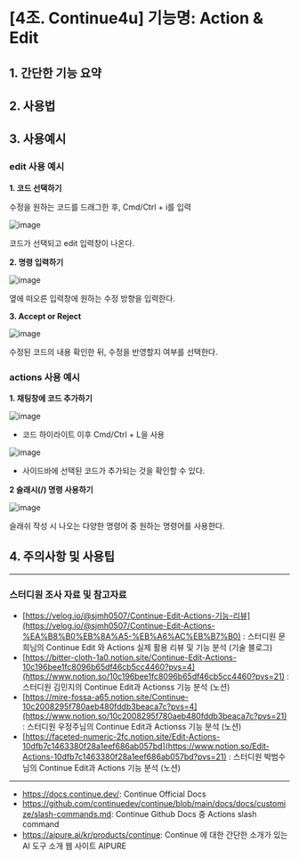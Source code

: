 # [4조. Continue4u] 기능명: **Action & Edit**

## 1. 간단한 기능 요약

## 2. 사용법

## 3. 사용예시

### edit 사용 예시

**1. 코드 선택하기**
    
수정을 원하는 코드를 드래그한 후, Cmd/Ctrl + i를 입력

![image](https://github.com/user-attachments/assets/d3043243-30e8-4cec-85c5-8183bca02201)

코드가 선택되고 edit 입력창이 나온다.
    
**2. 명령 입력하기**
    
![image](https://github.com/user-attachments/assets/5729a483-ace0-4a9d-8eed-660374984aae)

옆에 떠오른 입력창에 원하는 수정 방향을 입력한다.
    
**3. Accept or Reject**
    
![image](https://github.com/user-attachments/assets/e458cddf-86fd-4669-8d93-6d39c9990e30)

수정된 코드의 내용 확인한 뒤, 수정을 반영할지 여부를 선택한다.

### actions 사용 예시

**1. 채팅창에 코드 추가하기**

![image](https://github.com/user-attachments/assets/c416aa7d-71d3-4878-b9ce-b577215ab4b4)

- 코드 하이라이트 이후 Cmd/Ctrl + L을 사용

![image](https://github.com/user-attachments/assets/235d4f84-f538-456b-b8fa-d142f269b304)


- 사이드바에 선택된 코드가 추가되는 것을 확인할 수 있다.

**2 슬래시(/) 명령 사용하기**

![image](https://github.com/user-attachments/assets/7639fe7d-6a76-4d12-bbb0-276a3704fc82)

슬래쉬 작성 시 나오는 다양한 명령어 중 원하는 명령어를 사용한다.

## 4. 주의사항 및 사용팁

---
### 스터디원 조사 자료 및 참고자료

- [https://velog.io/@sjmh0507/Continue-Edit-Actions-기능-리뷰](https://velog.io/@sjmh0507/Continue-Edit-Actions-%EA%B8%B0%EB%8A%A5-%EB%A6%AC%EB%B7%B0) : 스터디원 문희님의 Continue Edit 와 Actions 실제 활용 리뷰 및 기능 분석 (기술 블로그)
- [https://bitter-cloth-1a0.notion.site/Continue-Edit-Actions-10c196bee1fc8096b65df46cb5cc4460?pvs=4](https://www.notion.so/10c196bee1fc8096b65df46cb5cc4460?pvs=21) : 스터디원 김민지의 Continue Edit과 Actionss 기능 분석 (노션)
- [https://mire-fossa-a65.notion.site/Continue-10c2008295f780aeb480fddb3beaca7c?pvs=4](https://www.notion.so/10c2008295f780aeb480fddb3beaca7c?pvs=21) : 스터디원 우정주님의 Continue Edit과 Actionss 기능 분석 (노션)
- [https://faceted-numeric-2fc.notion.site/Edit-Actions-10dfb7c1463380f28a1eef686ab057bd](https://www.notion.so/Edit-Actions-10dfb7c1463380f28a1eef686ab057bd?pvs=21) : 스터디원 박범수님의 Continue Edit과 Actions 기능 분석 (노션)
    
---

- https://docs.continue.dev/: Continue Official Docs
- https://github.com/continuedev/continue/blob/main/docs/docs/customize/slash-commands.md: Continue Github Docs 중 Actions slash command
- https://aipure.ai/kr/products/continue: Continue 에 대한 간단한 소개가 있는 AI 도구 소개 웹 사이트 AIPURE
